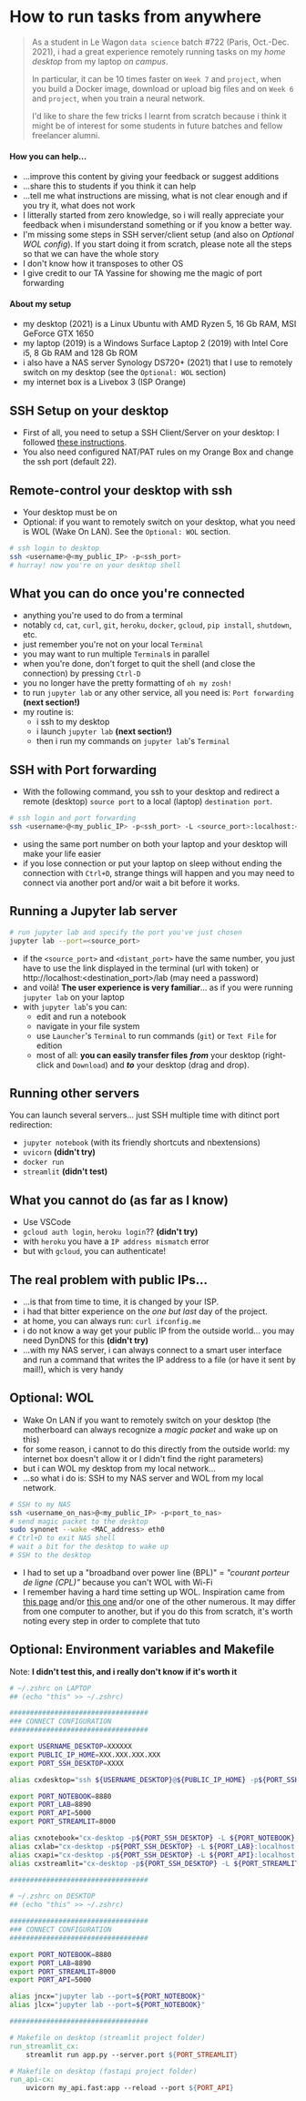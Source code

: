 # How to run tasks from anywhere
> As a student in Le Wagon `data science` batch #722 (Paris, Oct.-Dec. 2021), i had a great experience remotely running tasks on my *home desktop* from my laptop *on campus*. 
>
> In particular, it can be 10 times faster on `Week 7` and `project`, when you build a Docker image, download or upload big files and on `Week 6` and `project`, when you train a neural network.
>
> I'd like to share the few tricks I learnt from scratch because i think it might be of interest for some students in future batches and fellow freelancer alumni.

#### How you can help...
- ...improve this content by giving your feedback or suggest additions
- ...share this to students if you think it can help
- ...tell me what instructions are missing, what is not clear enough and if you try it, what does not work
- I litterally started from zero knowledge, so i will really appreciate your feedback when i misunderstand something or if you know a better way.
- I'm missing some steps in SSH server/client setup (and also on *Optional WOL config*). If you start doing it from scratch, please note all the steps so that we can have the whole story
- I don't know how it transposes to other OS
- I give credit to our TA Yassine for showing me the magic of port forwarding

#### About my setup
- my desktop (2021) is a Linux Ubuntu with AMD Ryzen 5, 16 Gb RAM, MSI GeForce GTX 1650
- my laptop (2019) is a Windows Surface Laptop 2 (2019) with Intel Core i5, 8 Gb RAM and 128 Gb ROM
- i also have a NAS server Synology DS720+ (2021) that I use to remotely switch on my desktop (see the `Optional: WOL` section)
- my internet box is a Livebox 3 (ISP Orange)

## SSH Setup on your desktop
- First of all, you need to setup a SSH Client/Server on your desktop: I followed [these instructions](https://phoenixnap.com/kb/ssh-to-connect-to-remote-server-linux-or-windows). 
- You also need configured NAT/PAT rules on my Orange Box and change the ssh port (default 22).

## Remote-control your desktop with ssh
- Your desktop must be on 
- Optional: if you want to remotely switch on your desktop, what you need is WOL (Wake On LAN). See the `Optional: WOL` section.
```bash
# ssh login to desktop
ssh <username>@<my_public_IP> -p<ssh_port>
# hurray! now you're on your desktop shell 
```

## What you can do once you're connected
- anything you're used to do from a terminal
- notably `cd`, `cat`, `curl`, `git`, `heroku`, `docker`, `gcloud`, `pip install`, `shutdown`, etc.
- just remember you're not on your local `Terminal`
- you may want to run multiple `Terminal`s in parallel
- when you're done, don't forget to quit the shell (and close the connection) by pressing `Ctrl-D`
- you no longer have the pretty formatting of `oh my zosh!`
- to run `jupyter lab` or any other service, all you need is: `Port forwarding` **(next section!)**
- my routine is:
    - i ssh to my desktop
    - i launch `jupyter lab` **(next section!)**
    - then i run my commands on `jupyter lab`'s `Terminal`

## SSH with Port forwarding 
- With the following command, you ssh to your desktop and redirect a remote (desktop) `source port` to a local (laptop) `destination port`. 
```bash
# ssh login and port forwarding
ssh <username>@<my_public_IP> -p<ssh_port> -L <source_port>:localhost:<destination_port>
```
- using the same port number on both your laptop and your desktop will make your life easier
- if you lose connection or put your laptop on sleep without ending the connection with `Ctrl+D`, strange things will happen and you may need to connect via another port and/or wait a bit before it works.

## Running a Jupyter lab server
```bash
# run jupyter lab and specify the port you've just chosen
jupyter lab --port=<source_port>
```
- if the `<source_port>` and `<distant_port>` have the same number, you just have to use the link displayed in the terminal (url with token) or http://localhost:<destination_port>/lab (may need a password)
- and voilà! **The user experience is very familiar**... as if you were running `jupyter lab` on your laptop
- with `jupyter lab`'s you can:
    - edit and run a notebook
    - navigate in your file system
    - use `Launcher`'s `Terminal` to run commands (`git`) or `Text File` for edition
    - most of all: **you can easily transfer files** ***from*** your desktop (right-click and `Download`) and ***to*** your desktop (drag and drop).

## Running other servers
You can launch several servers... just SSH multiple time with ditinct port redirection:  
- `jupyter notebook` (with its friendly shortcuts and nbextensions)
- `uvicorn` **(didn't try)**
- `docker run`
- `streamlit` **(didn't test)**

## What you cannot do **(as far as I know)**
- Use VSCode
- `gcloud auth login`, `heroku login`?? **(didn't try)**
- with `heroku` you have a `IP address mismatch` error
- but with `gcloud`, you can authenticate! 

## The real problem with public IPs...
- ...is that from time to time, it is changed by your ISP. 
- i had that bitter experience on the *one but last* day of the project.
- at home, you can always run: `curl ifconfig.me`
- i do not know a way get your public IP from the outside world... you may need DynDNS for this **(didn't try)**
- ...with my NAS server, i can always connect to a smart user interface and run a command that writes the IP address to a file (or have it sent by mail!), which is very handy

## Optional: WOL
- Wake On LAN if you want to remotely switch on your desktop (the motherboard can always recognize a *magic packet* and wake up on this) 
- for some reason, i cannot to do this directly from the outside world: my internet box doesn't allow it or I didn't find the right parameters) 
- but i can WOL my desktop from my local network... 
- ...so what i do is: SSH to my NAS server and WOL from my local network.
```bash
# SSH to my NAS
ssh <username_on_nas>@<my_public_IP> -p<port_to_nas>
# send magic packet to the desktop
sudo synonet --wake <MAC_address> eth0
# Ctrl+D to exit NAS shell
# wait a bit for the desktop to wake up
# SSH to the desktop
```
- I had to set up a "broadband over power line (BPL)" = *"courant porteur de ligne (CPL)"* because you can't WOL with Wi-Fi
- I remember having a hard time setting up WOL. Inspiration came from [this page](https://help.ubuntu.com/community/WakeOnLan) and/or [this one](https://necromuralist.github.io/posts/enabling-wake-on-lan/) and/or one of the other numerous. It may differ from one computer to another, but if you do this from scratch, it's worth noting every step in order to complete that tuto  

## Optional: Environment variables and Makefile
Note: **I didn't test this, and i really don't know if it's worth it**
```bash
# ~/.zshrc on LAPTOP
## (echo "this" >> ~/.zshrc)

##################################
### CONNECT CONFIGURATION
##################################

export USERNAME_DESKTOP=XXXXXX
export PUBLIC_IP_HOME=XXX.XXX.XXX.XXX
export PORT_SSH_DESKTOP=XXXX

alias cxdesktop="ssh ${USERNAME_DESKTOP}@${PUBLIC_IP_HOME} -p${PORT_SSH_DESKTOP}"

export PORT_NOTEBOOK=8880
export PORT_LAB=8890
export PORT_API=5000
export PORT_STREAMLIT=8000

alias cxnotebook="cx-desktop -p${PORT_SSH_DESKTOP} -L ${PORT_NOTEBOOK}:localhost:${PORT_NOTEBOOK}"
alias cxlab="cx-desktop -p${PORT_SSH_DESKTOP} -L ${PORT_LAB}:localhost:${PORT_LAB}"
alias cxapi="cx-desktop -p${PORT_SSH_DESKTOP} -L ${PORT_API}:localhost:${PORT_API}"
alias cxstreamlit="cx-desktop -p${PORT_SSH_DESKTOP} -L ${PORT_STREAMLIT}:localhost:${PORT_STREAMLIT}"

##################################
```

```bash
# ~/.zshrc on DESKTOP
## (echo "this" >> ~/.zshrc)

##################################
### CONNECT CONFIGURATION
##################################

export PORT_NOTEBOOK=8880
export PORT_LAB=8890
export PORT_STREAMLIT=8000
export PORT_API=5000

alias jncx="jupyter lab --port=${PORT_NOTEBOOK}"
alias jlcx="jupyter lab --port=${PORT_NOTEBOOK}"

##################################
```


```Makefile
# Makefile on desktop (streamlit project folder)
run_streamlit_cx:
    streamlit run app.py --server.port ${PORT_STREAMLIT}

# Makefile on desktop (fastapi project folder)
run_api-cx:
    uvicorn my_api.fast:app --reload --port ${PORT_API}
```

